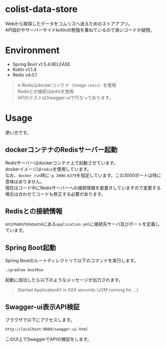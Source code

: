 # colist-data-store
Webから取得したデータをコムリスへ送るためのストアアプリ。  
API設計やサーバーサイドkotlinの勉強を兼ねているので良いコードか疑問。

# Environment
* Spring Boot v1.5.4.RELEASE
* Kotlin v1.1.4
* Redis v4.0.1
> ※ Redisはdockerコンテナ（image `redis`）を使用  
Redisとの接続はjedisを使用  
APIのテストはSwagger-uiで行なっております。

# Usage
使い方です。

## dockerコンテナのRedisサーバー起動
Redisサーバーはdockerコンテナ上で起動させています。  
dockerイメージは`redis`を使用しています。  
なお、`docker run`時に`-p 3000:6379`を指定しています。この3000ポートは特に意味はありません。  
現在はコード中にRedisサーバーへの接続情報を直書きしていますので変更する場合は合わせてコードも修正する必要があります。

## Redisとの接続情報
src/main/resourceにある`application.yml`に接続先サーバ及びポートを定義しています。

## Spring Boot起動
Spring Bootのルートディレクトリで以下のコマンドを実行します。
```command
./gradlew bootRun
```
起動に成功したら以下のようなメッセージが出力されます。
> Started ApplicationKt in XXX seconds (JVM running for ...)

## Swagger-ui表示API検証
ブラウザで以下にアクセスします。
```url
http://localhost:8080/swagger-ui.html
```
このUI上でSwaggerでAPIの検証をします。
